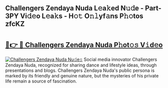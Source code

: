 ## Challengers Zendaya Nuda L𝚎a𝚔ed N𝚞𝚍e - Part-3PY Vi𝚍𝚎o L𝚎a𝚔s - H𝚘𝚝 O𝚗𝚕yf𝚊ns P𝚑𝚘tos zfcKZ

# <h2><a href="http://kfciil.oniu.top/?m=Challengers+Zendaya+Nuda">🔗👉 🔴 Challengers Zendaya Nuda P𝚑ot𝚘𝚜 V𝚒d𝚎o</a></h2>

[![Challengers Zendaya Nuda Nu𝚍e𝚜](https://i.imgur.com/0qMVB7G.gif)](http://kfciil.oniu.top/?m=Challengers+Zendaya+Nuda)
Social media innovator Challengers Zendaya Nuda, recognized for sharing dance and lifestyle ideas, through presentations and blogs. Challengers Zendaya Nuda's public persona is marked by its friendly and genuine nature, but the mysteries of his private life remain a source of fascination.  
